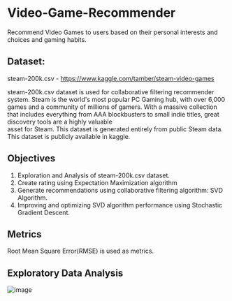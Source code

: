 # Video-Game-Recommender
Recommend Video Games to users based on their personal interests and choices and gaming habits.

## Dataset:
steam-200k.csv - https://www.kaggle.com/tamber/steam-video-games

steam-200k.csv dataset is used for collaborative filtering recommender system. Steam is the world's most popular PC Gaming hub, with over 6,000 games and a   community of millions of gamers. With a massive collection that includes everything from AAA blockbusters to small indie titles, great discovery tools are a highly valuable     
asset for Steam.  This dataset is generated entirely from public Steam data. This dataset is publicly available in kaggle.

 
 ## Objectives
  1. Exploration and Analysis of steam-200k.csv dataset.
  2. Create rating using Expectation Maximization algorithm
  3. Generate recommendations using collaborative filtering algorithm: SVD Algorithm.
  4. Improving and optimizing SVD algorithm performance using Stochastic Gradient Descent.

  
## Metrics
  Root Mean Square Error(RMSE) is used as metrics.

## Exploratory Data Analysis
  ![image](https://github.com/BiswarupMukherjee1/Video-Game-Recommender/assets/89087014/e21d8ef8-651d-40a4-9633-d50711372bf6)

  
  
